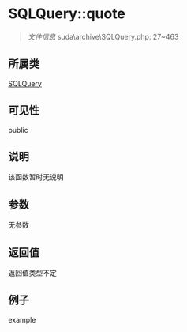 # SQLQuery::quote



> *文件信息* suda\archive\SQLQuery.php: 27~463

## 所属类 

[SQLQuery](../SQLQuery.md)

## 可见性

 public 

## 说明

该函数暂时无说明


## 参数


无参数


## 返回值

返回值类型不定


## 例子

example